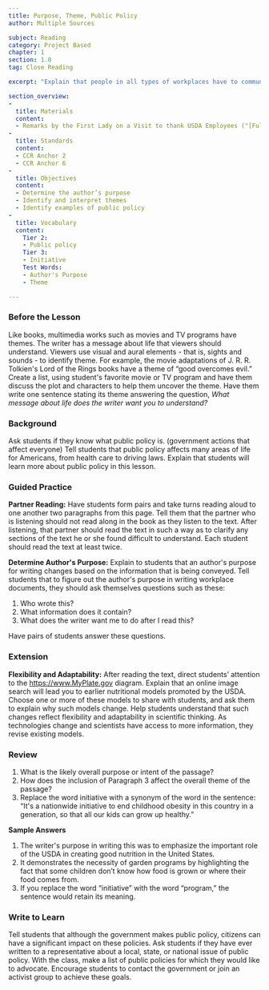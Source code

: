 ```yaml
---
title: Purpose, Theme, Public Policy
author: Multiple Sources

subject: Reading
category: Project Based
chapter: 1
section: 1.0
tag: Close Reading

excerpt: "Explain that people in all types of workplaces have to communicate. Communications are sent to employees, to customers, and to suppliers. To understand a workplace document, students must determine the author’s purpose and audience."

section_overview:
-
  title: Materials
  content:
  - Remarks by the First Lady on a Visit to thank USDA Employees ("[Full Text](https://www.whitehouse.gov/the-press-office/2013/05/03/remarks-first-lady-visit-thank-usda-employees)", "[Excerpt](../reading/projects/remarks-by-the-first-lady)")
-
  title: Standards
  content:
  - CCR Anchor 2
  - CCR Anchor 6
-
  title: Objectives
  content:
  - Determine the author’s purpose
  - Identify and interpret themes
  - Identify examples of public policy
-
  title: Vocabulary
  content:
    Tier 2:
    - Public policy
    Tier 3:
    - Initiative
    Test Words:
    - Author's Purpose
    - Theme

---
```

### Before the Lesson

Like books, multimedia works such as movies and TV programs have themes. The writer has a message about life that viewers should understand. Viewers use visual and aural elements - that is, sights and sounds - to identify theme. For example, the movie adaptations of J. R. R. Tolkien's Lord of the Rings books have a theme of “good overcomes evil.” Create a list, using student's favorite movie or TV program and have them discuss the plot and characters to help them uncover the theme. Have them write one sentence stating its theme answering the question, *What message about life does the writer want you to understand?*

### Background

Ask students if they know what public policy is. (government actions that affect everyone) Tell students that public policy affects many areas of life for Americans, from health care to driving laws. Explain that students will learn more about public policy in this lesson.

### Guided Practice

**Partner Reading:** Have students form pairs and take turns reading aloud to one another two paragraphs from this page. Tell them that the partner who is listening should not read along in the book as they listen to the text. After listening, that partner should read the text in such a way as to clarify any sections of the text he or she found difficult to understand. Each student should read the text at least twice.

**Determine Author's Purpose:** Explain to students that an author's purpose for writing changes based on the information that is being conveyed. Tell students that to figure out the author's purpose in writing workplace documents, they should ask themselves questions such as these:

  1.  Who wrote this?
  1.  What information does it contain?
  1.  What does the writer want me to do after I read this?

Have pairs of students answer these questions.

### Extension

**Flexibility and Adaptability:** After reading the text, direct students’ attention to the <https://www.MyPlate.gov> diagram. Explain that an online image search will lead you to earlier nutritional models promoted by the USDA. Choose one or more of these models to share with students, and ask them to explain why such models change. Help students understand that such changes reflect flexibility and adaptability in scientific thinking. As technologies change and scientists have access to more information, they revise existing models.

### Review

  1.  What is the likely overall purpose or intent of the passage?
  1.  How does the inclusion of Paragraph 3 affect the overall theme of the passage?
  1.  Replace the word initiative with a synonym of the word in the sentence: “It's a nationwide initiative to end childhood obesity in this country in a generation, so that all our kids can grow up healthy.”

**Sample Answers**

  1.  The writer's purpose in writing this was to emphasize the important role of the USDA in creating good nutrition in the United States.
  1.  It demonstrates the necessity of garden programs by highlighting the fact that some children don’t know how food is grown or where their food comes from.
  1.  If you replace the word “initiative” with the word “program,” the sentence would retain its meaning.

### Write to Learn

Tell students that although the government makes public policy, citizens can have a significant impact on these policies. Ask students if they have ever written to a representative about a local, state, or national issue of public policy. With the class, make a list of public policies for which they would like to advocate. Encourage students to contact the government or join an activist group to achieve these goals.
